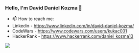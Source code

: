 ### Hello, I'm David Daniel Kozma 👋

- 📫 How to reach me: 
- Linkedin - https://www.linkedin.com/in/david-daniel-kozma/
- CodeWars - https://www.codewars.com/users/kukac001
- HackerRank - https://www.hackerrank.com/daniel_kozma13



<img src="https://github-readme-stats.vercel.app/api?username=kukac001&&show_icons=true&title_color=ffffff&icon_color=bb2acf&text_color=daf7dc&bg_color=151515">
